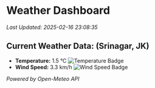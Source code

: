 
# Weather Dashboard

_Last Updated: 2025-02-16 23:08:35_

## Current Weather Data: (Srinagar, JK)
- **Temperature:** 1.5 °C ![Temperature Badge](https://img.shields.io/badge/Temperature-Low%20Temp-blue)
- **Wind Speed:** 3.3 km/h ![Wind Speed Badge](https://img.shields.io/badge/Wind%20Speed-Light%20Wind-blue)

*Powered by Open-Meteo API*
